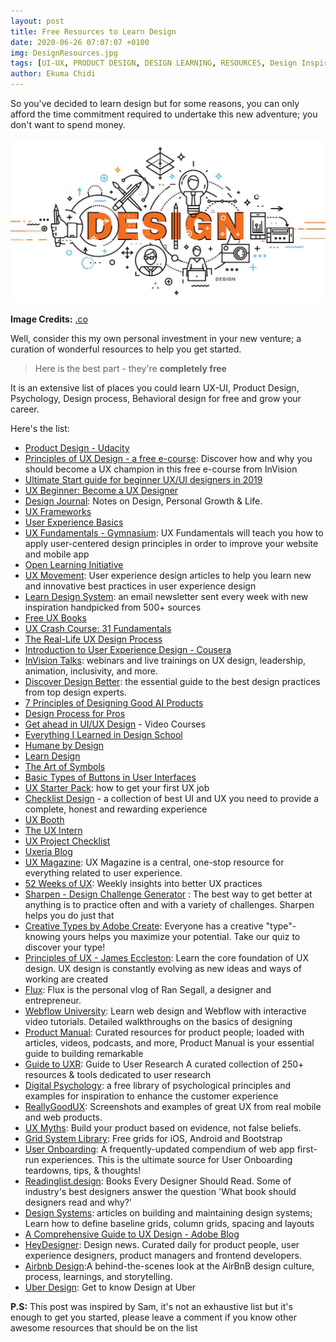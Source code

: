```yaml
---
layout: post
title: Free Resources to Learn Design
date: 2020-06-26 07:07:07 +0100
img: DesignResources.jpg
tags: [UI-UX, PRODUCT DESIGN, DESIGN LEARNING, RESOURCES, Design Inspiration, Art, Creativity]
author: Ekuma Chidi
---
```


So you've decided to learn design but for some reasons, you can only afford the time commitment required to undertake this new adventure; you don't want to spend money.

![](/images/pages/design.jpeg)

**Image Credits:** [.co](https://blog.go.co/2017/11/12/12-amazing-and-free-design-tools-for-entrepreneurs/)

Well, consider this my own personal investment in your new venture; a curation of wonderful resources to help you get started.
> Here is the best part - they're **completely free**

It is an extensive list of places you could learn UX-UI, Product Design, Psychology, Design process, Behavioral design for free and grow your career.

Here's the list:

- [Product Design - Udacity](https://www.udacity.com)
- [Principles of UX Design - a free e-course](https://www.invisionapp.com): Discover how and why you should become a UX champion in this free e-course from InVision
- [Ultimate Start guide for beginner UX/UI designers in 2019](https://uxdesign.cc)
- [UX Beginner: Become a UX Designer](https://www.uxbeginner.com)
- [Design Journal](https://designjournal.substack.com): Notes on Design, Personal Growth & Life.
- [UX Frameworks](https://www.uxframeworks.design)
- [User Experience Basics](https://www.futurelearn.com)
- [UX Fundamentals - Gymnasium](https://www.thegymnasium.com): UX Fundamentals will teach you how to apply user-centered design principles in order to improve your website and mobile app
- [Open Learning Initiative](https://oli.cmu.edu)
- [UX Movement](https://uxmovement.com): User experience design articles to help you learn new and innovative best practices in user experience design
- [Learn Design System](https://www.learndesignsystem.com): an email newsletter sent every week with new inspiration handpicked from 500+ sources
- [Free UX Books](https://www.uxpin.com)
- [UX Crash Course: 31 Fundamentals](https://thehipperelement.com)
- [The Real-Life UX Design Process](https://www.ceros.com)
- [Introduction to User Experience Design - Cousera](https://www.coursera.org)
- [InVision Talks](https://www.invisionapp.com/talks/categories/ux-design): webinars and live trainings on UX design, leadership, animation, inclusivity, and more.
- [Discover Design Better](https://www.designbetter.co): the essential guide to the best design practices from top design experts.
- [7 Principles of Designing Good AI Products](https://uxstudioteam.com)
- [Design Process for Pros](https://www.netguru.com)
- [Get ahead in UI/UX Design](https://learnux.io) - Video Courses
- [Everything I Learned in Design School](https://www.degreeless.design)
- [Humane by Design](https://humanebydesign.com)
- [Learn Design](https://www.lapa.ninja)
- [The Art of Symbols](https://jonathanhaggard.github.io/Art-of-symbols-site/)
- [Basic Types of Buttons in User Interfaces](https://uxplanet.org)
- [UX Starter Pack](https://uxstarterpack.onfielder.com): how to get your first UX job
- [Checklist Design](https://www.checklist.design) - a collection of best UI and UX you need to provide a complete, honest and rewarding experience
- [UX Booth](https://www.uxbooth.com)
- [The UX Intern](https://theuxintern.com)
- [UX Project Checklist](https://uxchecklist.github.io)
- [Uxeria Blog](https://blog.uxeria.com)
- [UX Magazine](https://uxmag.com): UX Magazine is a central, one-stop resource for everything related to user experience.
- [52 Weeks of UX](https://52weeksofux.com): Weekly insights into better UX practices
- [Sharpen - Design Challenge Generator](https://sharpen.design) : The best way to get better at anything is to practice often and with a variety of challenges. Sharpen helps you do just that
- [Creative Types by Adobe Create](https://mycreativetype.com): Everyone has a creative "type"-knowing yours helps you maximize your potential. Take our quiz to discover your type!
- [Principles of UX - James Eccleston](https://www.skillshare.com): Learn the core foundation of UX design. UX design is constantly evolving as new ideas and ways of working are created
- [Flux](https://www.youtube.com/channel/UCN7dywl5wDxTu1RM3eJ_h9Q): Flux is the personal vlog of Ran Segall, a designer and entrepreneur.
- [Webflow University](https://university.webflow.com): Learn web design and Webflow with interactive video tutorials. Detailed walkthroughs on the basics of designing
- [Product Manual](https://www.productmanual.co): Curated resources for product people; loaded with articles, videos, podcasts, and more, Product Manual is your essential guide to building remarkable
- [Guide to UXR](https://guidetouxr.com): Guide to User Research A curated collection of 250+ resources & tools dedicated to user research
- [Digital Psychology](https://digitalpsychology.io): a free library of psychological principles and examples for inspiration to enhance the customer experience
- [ReallyGoodUX](https://www.reallygoodux.io): Screenshots and examples of great UX from real mobile and web products.
- [UX Myths](https://uxmyths.com): Build your product based on evidence, not false beliefs.
- [Grid System Library](https://grid.kkuistore.com): Free grids for iOS, Android and Bootstrap
- [User Onboarding](https://www.useronboard.com): A frequently-updated compendium of web app first-run experiences. This is the ultimate source for User Onboarding teardowns, tips, & thoughts!
- [Readinglist.design](https://readinglist.design): Books Every Designer Should Read. Some of industry's best designers answer the question 'What book should designers read and why?'
- [Design Systems](https://www.designsystems.com): articles on building and maintaining design systems; Learn how to define baseline grids, column grids, spacing and layouts
- [A Comprehensive Guide to UX Design - Adobe Blog](https://theblog.adobe.com)
- [HeyDesigner](https://heydesigner.com): Design news. Curated daily for product people, user experience designers, product managers and frontend developers.
- [Airbnb Design](https://airbnb.design):A behind-the-scenes look at the AirBnB design culture, process, learnings, and storytelling.
- [Uber Design](https://www.uber.design): Get to know Design at Uber

**P.S:** This post was inspired by Sam, it's not an exhaustive list but it's enough to get you started, please leave a comment if you know other awesome resources that should be on the list